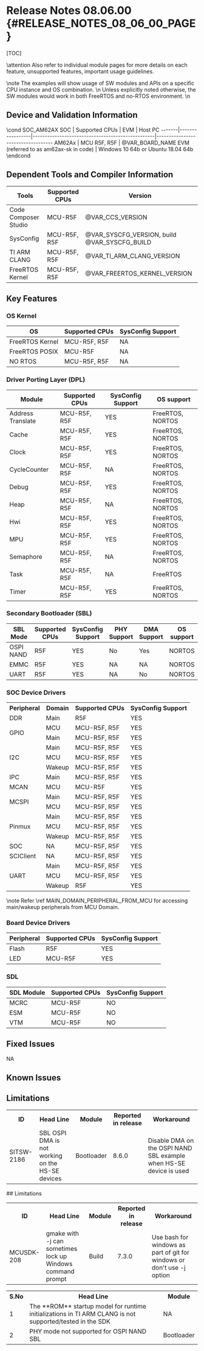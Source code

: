 # Release Notes 08.06.00 {#RELEASE_NOTES_08_06_00_PAGE}

[TOC]

\attention Also refer to individual module pages for more details on each feature, unsupported features, important usage guidelines.

\note The examples will show usage of SW modules and APIs on a specific CPU instance and OS combination. \n
      Unless explicitly noted otherwise, the SW modules would work in both FreeRTOS and no-RTOS environment. \n

## Device and Validation Information

\cond SOC_AM62AX
SOC    | Supported CPUs  | EVM                                              | Host PC
-------|-----------------|--------------------------------------------------|-----------------------------------
AM62Ax | MCU R5F, R5F    | @VAR_BOARD_NAME EVM (referred to as am62ax-sk in code) | Windows 10 64b or Ubuntu 18.04 64b
\endcond

## Dependent Tools and Compiler Information

Tools                   | Supported CPUs | Version
------------------------|----------------|-----------------------
Code Composer Studio    | MCU-R5F        | @VAR_CCS_VERSION
SysConfig               | MCU-R5F, R5F   | @VAR_SYSCFG_VERSION, build @VAR_SYSCFG_BUILD
TI ARM CLANG            | MCU-R5F, R5F   | @VAR_TI_ARM_CLANG_VERSION
FreeRTOS Kernel         | MCU-R5F, R5F   | @VAR_FREERTOS_KERNEL_VERSION

## Key Features

### OS Kernel

OS              | Supported CPUs  | SysConfig Support
----------------|-----------------|-------------------
FreeRTOS Kernel | MCU-R5F, R5F    | NA
FreeRTOS POSIX  | MCU-R5F         | NA
NO RTOS         | MCU-R5F, R5F    | NA

### Driver Porting Layer (DPL)

Module            | Supported CPUs  | SysConfig Support | OS support
------------------|-----------------|-------------------|------------------
Address Translate | MCU-R5F, R5F    | YES               | FreeRTOS, NORTOS
Cache             | MCU-R5F, R5F    | YES               | FreeRTOS, NORTOS
Clock             | MCU-R5F, R5F    | YES               | FreeRTOS, NORTOS
CycleCounter      | MCU-R5F, R5F    | NA                | FreeRTOS, NORTOS
Debug             | MCU-R5F, R5F    | YES               | FreeRTOS, NORTOS
Heap              | MCU-R5F, R5F    | NA                | FreeRTOS, NORTOS
Hwi               | MCU-R5F, R5F    | YES               | FreeRTOS, NORTOS
MPU               | MCU-R5F, R5F    | YES               | FreeRTOS, NORTOS
Semaphore         | MCU-R5F, R5F    | NA                | FreeRTOS, NORTOS
Task              | MCU-R5F, R5F    | NA                | FreeRTOS
Timer             | MCU-R5F, R5F    | YES               | FreeRTOS, NORTOS

### Secondary Bootloader (SBL)

SBL Mode  | Supported CPUs | SysConfig Support | PHY Support | DMA Support | OS support
----------|----------------|-------------------|-------------|-------------|--------------------------------------------------------
OSPI NAND | R5F            | YES               | No          |   Yes       | NORTOS
EMMC      | R5F            | YES               | NA          |   NA        | NORTOS
UART      | R5F            | YES               | NA          |   No        | NORTOS


### SOC Device Drivers

<table>
    <tr>
        <th>Peripheral</th>
        <th>Domain</th>
        <th>Supported CPUs</th>
        <th>SysConfig Support</th>
    </tr>
    <tr>
        <td>DDR</td>
        <td>Main</td>
        <td>R5F</td>
        <td>YES</td>
    </tr>
    <tr>
        <td rowspan=2>GPIO</td>
        <td>MCU</td>
        <td>MCU-R5F, R5F</td>
        <td>YES</td>
    </tr>
    <tr>
        <td>Main</td>
        <td>MCU-R5F, R5F</td>
        <td>YES</td>
    </tr>
    <tr>
        <td rowspan=3>I2C </td>
        <td>Main</td>
        <td>MCU-R5F, R5F</td>
        <td>YES</td>
    </tr>
    <tr>
        <td>MCU</td>
        <td>MCU-R5F, R5F</td>
        <td>YES</td>
    </tr>
    <tr>
        <td>Wakeup</td>
        <td>MCU-R5F, R5F</td>
        <td>YES</td>
    </tr>
    <tr>
        <td>IPC</td>
        <td>Main</td>
        <td>MCU-R5F, R5F</td>
        <td>YES</td>
    </tr>
    <tr>
        <td>MCAN</td>
        <td>MCU</td>
        <td>MCU-R5F</td>
        <td>YES</td>
    </tr>
    <tr>
        <td rowspan=2>MCSPI</td>
        <td>Main</td>
        <td>MCU-R5F, R5F</td>
        <td>YES</td>
    </tr>
    <tr>
        <td>MCU</td>
        <td>MCU-R5F, R5F</td>
        <td>YES</td>
    </tr>
    <tr>
        <td rowspan=3>Pinmux</td>
        <td>Main</td>
        <td>MCU-R5F, R5F</td>
        <td>YES</td>
    </tr>
    <tr>
        <td>MCU</td>
        <td>MCU-R5F, R5F</td>
        <td>YES</td>
    </tr>
    <tr>
        <td>Wakeup</td>
        <td>MCU-R5F, R5F</td>
        <td>YES</td>
    </tr>
    <tr>
        <td>SOC</td>
        <td>NA</td>
        <td>MCU-R5F, R5F</td>
        <td>YES</td>
    </tr>
    <tr>
        <td>SCIClient</td>
        <td>NA</td>
        <td>MCU-R5F, R5F</td>
        <td>YES</td>
    </tr>
    <tr>
        <td rowspan=3>UART</td>
        <td>Main</td>
        <td>MCU-R5F, R5F</td>
        <td>YES</td>
    </tr>
    <tr>
        <td>MCU</td>
        <td>MCU-R5F, R5F</td>
        <td>YES</td>
    </tr>
    <tr>
        <td>Wakeup</td>
        <td>R5F</td>
        <td>YES</td>
    </tr>
</table>

\note Refer \ref MAIN_DOMAIN_PERIPHERAL_FROM_MCU for accessing main/wakeup peripherals from MCU Domain.

### Board Device Drivers

Peripheral | Supported CPUs | SysConfig Support
-----------|----------------|-------------------
Flash      | R5F            | YES
LED        | MCU-R5F        | YES

### SDL

SDL Module| Supported CPUs | SysConfig Support
----------|----------------|-------------------
MCRC      |MCU-R5F         | NO
ESM       |MCU-R5F         | NO
VTM       |MCU-R5F         | NO


## Fixed Issues

NA

## Known Issues


<table>
<tr>
    <th> ID
    <th> Head Line
    <th> Module
    <th> Reported in release
    <th> Workaround
</tr>
<tr>
    <td> SITSW-2186
    <td> SBL OSPI DMA is not working on the HS-SE devices
    <td> Bootloader
    <td> 8.6.0
    <td> Disable DMA on the OSPI NAND SBL example when HS-SE device is used
</tr>

## Limitations

<table>
<tr>
    <th> ID
    <th> Head Line
    <th> Module
    <th> Reported in release
    <th> Workaround
</tr>
<tr>
    <td> MCUSDK-208
    <td> gmake with -j can sometimes lock up Windows command prompt
    <td> Build
    <td> 7.3.0
    <td> Use bash for windows as part of git for windows or don't use -j option
</tr>
## Limitations

<table>
<tr>
    <th> S.No
    <th> Head Line
    <th> Module
</tr>
<tr>
    <td> 1
    <td> The **ROM** startup model for runtime initializations in TI ARM CLANG is not supported/tested in the SDK
    <td> NA
</tr>
<tr>
    <td> 2
    <td> PHY mode not supported for OSPI NAND SBL
    <td> Bootloader
</tr>
</table>
</table>
